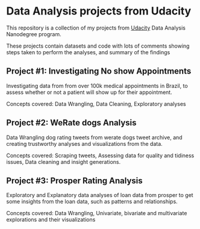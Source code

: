 # Data Analysis projects from Udacity
This repository is a collection of my projects from [Udacity](https://www.udacity.com/) Data Analysis Nanodegree program. 

These projects contain datasets and code with lots of comments showing steps taken to perform the analyses, and summary of the findings

## Project #1: Investigating No show Appointments
Investigating data from from over 100k medical appointments in Brazil, to assess whether or not a patient will show up for their appointment.

Concepts covered: Data Wrangling, Data Cleaning, Exploratory analyses

## Project #2: WeRate dogs Analysis
Data Wrangling dog rating tweets from werate dogs tweet archive, and creating trustworthy analyses and visualizations from the data.

Concepts covered: Scraping tweets, Assessing data for quality and tidiness issues, Data cleaning and insight generations.

## Project #3: Prosper Rating Analysis
Exploratory and Explanatory data analyses of loan data from prosper to get some insights from the loan data, such as patterns and relationships.

Concepts covered: Data Wrangling, Univariate, bivariate and multivariate explorations and their visualizations
